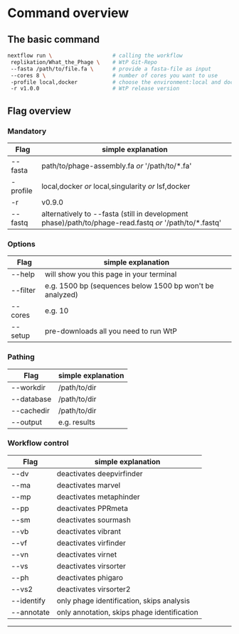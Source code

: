 # Command overview
 
## The basic command
 
```bash
nextflow run \                   # calling the workflow
 replikation/What_the_Phage \    # WtP Git-Repo
 --fasta /path/to/file.fa \      # provide a fasta-file as input
 --cores 8 \                     # number of cores you want to use
 -profile local,docker           # choose the environment:local and docker
 -r v1.0.0                       # WtP release version
```

## Flag overview  

### Mandatory
|Flag          |simple explanation                                    |
|--------------|------------------------------------------------------|
| --fasta      |  path/to/phage-assembly.fa *or*  '/path/to/*.fa'     |
| -profile     |  local,docker *or* local,singularity *or* lsf,docker |
| -r           |  v0.9.0                                              |
| --fastq      |  alternatively to --fasta (still in development phase)/path/to/phage-read.fastq *or*  '/path/to/*.fastq'  |

### Options

|Flag          |simple explanation                                    |
|--------------|------------------------------------------------------|
| --help       |  will show you this page in your terminal            |
| --filter     |  e.g. 1500 bp (sequences below 1500 bp won't be analyzed)|
| --cores      |  e.g. 10                                             |
| --setup      |  pre-downloads all you need to run WtP               |

### Pathing

|Flag          |simple explanation                                    |
|--------------|------------------------------------------------------|
| --workdir    |  /path/to/dir                                        |
| --database   |  /path/to/dir                                        |
| --cachedir   |  /path/to/dir                                        |
| --output     |  e.g. results                                        |


### Workflow control

|Flag          |simple explanation                                    |
|--------------|------------------------------------------------------|
| --dv         |  deactivates deepvirfinder                           |
| --ma         |  deactivates marvel                                  |
| --mp         |  deactivates metaphinder                             |
| --pp         |  deactivates PPRmeta                                 |
| --sm         |  deactivates sourmash                                |
| --vb         |  deactivates vibrant                                 |
| --vf         |  deactivates virfinder                               |
| --vn         |  deactivates virnet                                  |    
| --vs         |  deactivates virsorter                               |
| --ph         |  deactivates phigaro                                 |
| --vs2        |  deactivates virsorter2                              |
| --identify   |  only phage identification, skips analysis           |
| --annotate   |  only annotation, skips phage identification         |


-----------------------------------------